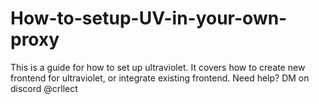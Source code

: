 # How-to-setup-UV-in-your-own-proxy
This is a guide for how to set up ultraviolet. It covers how to create new frontend for ultraviolet, or integrate existing frontend. Need help? DM on discord @crllect
